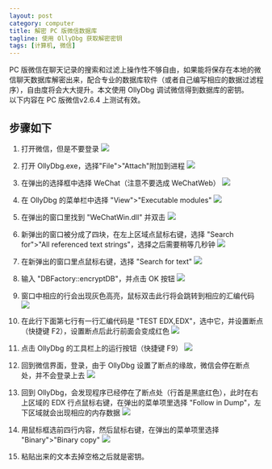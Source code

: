 ```yaml
---
layout: post
category: computer
title: 解密 PC 版微信数据库
tagline: 使用 OllyDbg 获取解密密钥
tags: [计算机, 微信]
---
```


PC 版微信在聊天记录的搜索和过滤上操作性不够自由，如果能将保存在本地的微信聊天数据库解密出来，配合专业的数据库软件（或者自己编写相应的数据过滤程序），自由度将会大大提升。本文使用 OllyDbg 调试微信得到数据库的密钥。  
以下内容在 PC 版微信v2.6.4 上测试有效。

<!--more-->

## 步骤如下
1. 打开微信，但是不要登录
   ![]({{site.images_path}}/wechat_decrypt/01.png)

2. 打开 OllyDbg.exe，选择"File">"Attach"附加到进程
   ![]({{site.images_path}}/wechat_decrypt/02.png)

3. 在弹出的选择框中选择 WeChat（注意不要选成 WeChatWeb）
   ![]({{site.images_path}}/wechat_decrypt/03.png)

4. 在 OllyDbg 的菜单栏中选择 "View">"Executable modules"
   ![]({{site.images_path}}/wechat_decrypt/04.png)

5. 在弹出的窗口里找到 "WeChatWin.dll" 并双击
   ![]({{site.images_path}}/wechat_decrypt/05.png)

6. 新弹出的窗口被分成了四块，在左上区域点鼠标右键，选择 "Search for">"All referenced text strings"，选择之后需要稍等几秒钟
   ![]({{site.images_path}}/wechat_decrypt/06.png)

7. 在新弹出的窗口里点鼠标右键，选择 "Search for text"
   ![]({{site.images_path}}/wechat_decrypt/07.png)

8. 输入 "DBFactory::encryptDB"，并点击 OK 按钮
   ![]({{site.images_path}}/wechat_decrypt/08.png)

9. 窗口中相应的行会出现灰色高亮，鼠标双击此行将会跳转到相应的汇编代码
   ![]({{site.images_path}}/wechat_decrypt/09.png)

10. 在此行下面第七行有一行汇编代码是 "TEST EDX,EDX"，选中它，并设置断点（快捷键 F2），设置断点后此行前面会变成红色
    ![]({{site.images_path}}/wechat_decrypt/10.png)

11. 点击 OllyDbg 的工具栏上的运行按钮（快捷键 F9）
    ![]({{site.images_path}}/wechat_decrypt/11.png)

12. 回到微信界面，登录，由于 OllyDbg 设置了断点的缘故，微信会停在断点处，并不会登录上去
    ![]({{site.images_path}}/wechat_decrypt/12.png)

13. 回到 OllyDbg，会发现程序已经停在了断点处（行首是黑底红色），此时在右上区域的 EDX 行点鼠标右键，在弹出的菜单项里选择 "Follow in Dump"，左下区域就会出现相应的内存数据
    ![]({{site.images_path}}/wechat_decrypt/13.png)

14. 用鼠标框选前四行内容，然后鼠标右键，在弹出的菜单项里选择 "Binary">"Binary copy"
    ![]({{site.images_path}}/wechat_decrypt/14.png)

15. 粘贴出来的文本去掉空格之后就是密钥。


